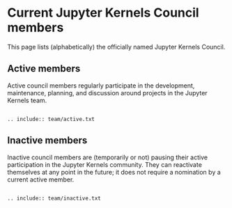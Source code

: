 # Current Jupyter Kernels Council members

This page lists (alphabetically) the officially named Jupyter Kernels
Council.

## Active members

Active council members regularly participate in the development, maintenance,
planning, and discussion around projects in the Jupyter Kernels team.

```{eval-rst}

.. include:: team/active.txt

```

## Inactive members

Inactive council members are (temporarily or not) pausing their active
participation in the Jupyter Kernels community. They can reactivate
themselves at any point in the future; it does not require a nomination by a
current active member.

```{eval-rst}

.. include:: team/inactive.txt

```
